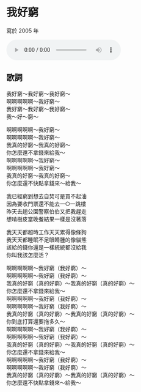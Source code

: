 # 我好窮

寫於 2005 年

<audio src="poor.mp3" controls>
Your browser does not support the audio element.
</audio>

## 歌詞

我好窮～我好窮～我好窮～<br>
啊啊啊啊啊～我好窮～<br>
我好窮～我好窮～我好窮～<br>
我～好～窮～

啊啊啊啊啊～我好窮～<br>
啊啊啊啊啊～我好窮～<br>
我真的好窮～我真的好窮～<br>
你怎麼還不拿錢來給我～<br>
啊啊啊啊啊～我好窮～<br>
啊啊啊啊啊～我好窮～<br>
我真的好窮～我真的好窮～<br>
你怎麼還不快點拿錢來～給我～

我已經窮到想去自焚可是買不起油<br>
因為要收門票還不能去一○一跳樓<br>
昨天去趟公園警察伯伯又把我趕走<br>
想啃樹皮當晚餐結果一樣是沒著落

我天天都超時工作天天累得像條狗<br>
我天天都睡眠不足眼睛腫的像貓熊<br>
該給的錢你還是一樣統統都沒給我<br>
你叫我該怎麼活？

啊啊啊啊啊～我好窮（我好窮）～<br>
啊啊啊啊啊～我好窮（我好窮）～<br>
我真的好窮（真的好窮）～我真的好窮（真的好窮）～<br>
你怎麼還不拿錢來給我～<br>
啊啊啊啊啊～我好窮（我好窮）～<br>
啊啊啊啊啊～我好窮（我好窮）～<br>
我真的好窮（真的好窮）～我真的好窮（真的好窮）～<br>
你到底打算還要拖多久～<br>
啊啊啊啊啊～我好窮（我好窮）～<br>
啊啊啊啊啊～我好窮（我好窮）～<br>
我真的好窮（真的好窮）～我真的好窮（真的好窮）～<br>
你怎麼還不拿錢來給我～<br>
啊啊啊啊啊～我好窮（我好窮）～<br>
啊啊啊啊啊～我好窮（我好窮）～<br>
我真的好窮（真的好窮）～我真的好窮（真的好窮）～<br>
你怎麼還不快點拿錢來～給我～

